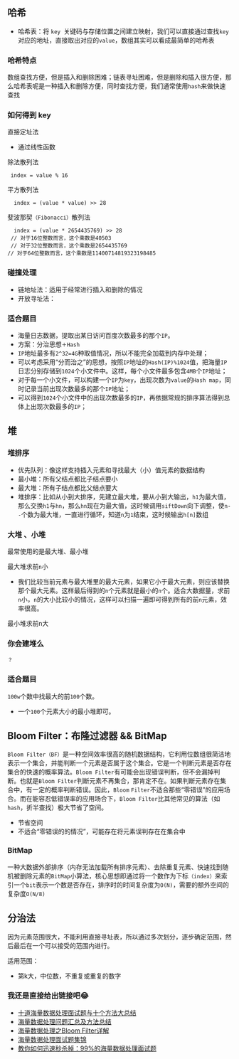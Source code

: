 
## 哈希

* 哈希表：将 `key `关键码与存储位置之间建立映射，我们可以直接通过查找`key`对应的地址，直接取出对应的`value`，数组其实可以看成最简单的哈希表

### 哈希特点

数组查找方便，但是插入和删除困难；链表寻址困难，但是删除和插入很方便，那么哈希表呢是一种插入和删除方便，同时查找方便，我们通常使用`hash`来做快速查找

### 如何得到 key
直接定址法

* 通过线性函数

除法散列法

	 index = value % 16 
平方散列法 
	
	  index = (value * value) >> 28
	 
斐波那契`（Fibonacci）`散列法

	  index = (value * 2654435769) >> 28
	 // 对于16位整数而言，这个乘数是40503 
	 // 对于32位整数而言，这个乘数是2654435769 
	// 对于64位整数而言，这个乘数是11400714819323198485
	
### 	碰撞处理

* 链地址法：适用于经常进行插入和删除的情况
* 开放寻址法：

### 适合题目

* 海量日志数据，提取出某日访问百度次数最多的那个`IP`。
* 方案：分治思想`＋Hash`
* `IP`地址最多有`2^32=4G`种取值情况，所以不能完全加载到内存中处理； 
* 可以考虑采用“分而治之”的思想，按照`IP`地址的`Hash(IP)%1024`值，把海量`IP`日志分别存储到`1024`个小文件中。这样，每个小文件最多包含`4MB`个`IP`地址； 
* 对于每一个小文件，可以构建一个`IP`为`key`，出现次数为`value`的`Hash map`，同时记录当前出现次数最多的那个`IP`地址；
* 可以得到`1024`个小文件中的出现次数最多的`IP`，再依据常规的排序算法得到总体上出现次数最多的`IP`；

## 堆

### 堆排序
* 优先队列：像这样支持插入元素和寻找最大（小）值元素的数据结构
* 最小堆：所有父结点都比子结点要小
* 最大堆：所有子结点都比父结点要大
* 堆排序：比如从小到大排序，先建立最大堆，要从小到大输出，`h1`为最大值，那么交换`h1`与`hn`，那么`hn`现在为最大值，这时候调用`siftDown`向下调整，使`n--`个数为最大堆，一直进行循环，知道`n`为`1`结束，这时候输出`h[n]`数组


### 大堆 、小堆
最常使用的是最大堆、最小堆

最大堆求前`n`小

* 我们比较当前元素与最大堆里的最大元素，如果它小于最大元素，则应该替换那个最大元素。这样最后得到的`n`个元素就是最小的`n`个。适合大数据量，求前`n`小，`n`的大小比较小的情况，这样可以扫描一遍即可得到所有的前`n`元素，效率很高。

最小堆求前n大

### 你会建堆么

	？



### 适合题目

`100w`个数中找最大的前`100`个数。

* 一个`100`个元素大小的最小堆即可。


## Bloom Filter：布隆过滤器 && BitMap

   `Bloom Filter（BF）`是一种空间效率很高的随机数据结构，它利用位数组很简洁地表示一个集合，并能判断一个元素是否属于这个集合。它是一个判断元素是否存在集合的快速的概率算法。`Bloom Filter`有可能会出现错误判断，但不会漏掉判断。也就是`Bloom Filter`判断元素不再集合，那肯定不在。如果判断元素存在集合中，有一定的概率判断错误。因此，`Bloom` `Filter`不适合那些“零错误”的应用场合。而在能容忍低错误率的应用场合下，`Bloom Filter`比其他常见的算法（如`hash`，折半查找）极大节省了空间。 
   
   
* 节省空间
* 不适合“零错误的的情况”，可能存在将元素误判存在在集合中 

### BitMap

一种大数据外部排序（内存无法加载所有排序元素）、去除重复元素、快速找到随机被删除元素的`BitMap`小算法，核心思想即通过将一个数作为下标`（index）`来索引一个`bit`表示一个数是否存在，排序时的时间复杂度为`O(N)`，需要的额外空间的复杂度`O(N/8)`



## 分治法

因为元素范围很大，不能利用直接寻址表，所以通过多次划分，逐步确定范围，然后最后在一个可以接受的范围内进行。

适用范围：

* 第k大，中位数，不重复或重复的数字



### 我还是直接给出链接吧😂

* [十道海量数据处理面试题与十个方法大总结](http://blog.csdn.net/v_july_v/article/details/6279498)
* [海量数据处理问题汇总及方法总结](http://www.cnblogs.com/jy02414216/archive/2012/09/07/2675973.html)
* [海量数据处理之Bloom Filter详解](http://blog.csdn.net/v_july_v/article/details/6685894)
* [ 海量数据处理面试题集锦](http://blog.csdn.net/v_july_v/article/details/6685962)
* [教你如何迅速秒杀掉：99%的海量数据处理面试题](http://blog.csdn.net/v_july_v/article/details/7382693)

